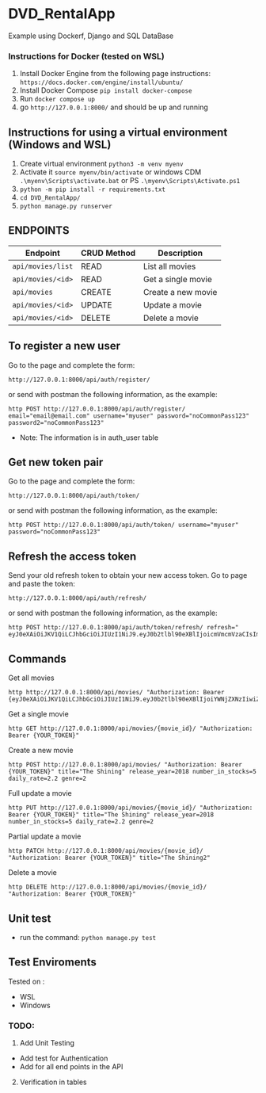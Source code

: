 # DVD_RentalApp
Example using Dockerf, Django and SQL DataBase

### Instructions for Docker (tested on WSL)
1. Install Docker Engine from the following page instructions: `https://docs.docker.com/engine/install/ubuntu/`
2. Install Docker Compose `pip install docker-compose`
3. Run `docker compose up`
4. go `http://127.0.0.1:8000/` and should be up and running

## Instructions for using a virtual environment (Windows and WSL)
1. Create virtual environment `python3 -m venv myenv`
2. Activate it `source myenv/bin/activate` or windows CDM `.\myenv\Scripts\activate.bat` or PS `.\myenv\Scripts\Activate.ps1` 
3. `python -m pip install -r requirements.txt`
4. `cd DVD_RentalApp/`
5. `python manage.py runserver`

## ENDPOINTS
Endpoint | CRUD Method | Description
-- |-- |--
`api/movies/list` |  READ | List all movies
`api/movies/<id>` | READ | Get a single movie
`api/movies` | CREATE | Create a new movie
`api/movies/<id>` | UPDATE | Update a movie
`api/movies/<id>` | DELETE | Delete a movie

## To register a new user

Go to the page and complete the form:
```
http://127.0.0.1:8000/api/auth/register/
```
or send with postman the following information, as the example:
```
http POST http://127.0.0.1:8000/api/auth/register/ email="email@email.com" username="myuser" password="noCommonPass123" password2="noCommonPass123"
```
- Note: The information is in auth_user table

## Get new token pair

Go to the page and complete the form:
```
http://127.0.0.1:8000/api/auth/token/
```
or send with postman the following information, as the example:
```
http POST http://127.0.0.1:8000/api/auth/token/ username="myuser" password="noCommonPass123"
```

## Refresh the access token
Send your old refresh token to obtain your new access token.
Go to page and paste the token: 
```
http://127.0.0.1:8000/api/auth/refresh/
```
or send with postman the following information, as the example:
```
http POST http://127.0.0.1:8000/api/auth/token/refresh/ refresh="
eyJ0eXAiOiJKV1QiLCJhbGciOiJIUzI1NiJ9.eyJ0b2tlbl90eXBlIjoicmVmcmVzaCIsImV4cCI6MTY2MTcwNDI2MCwianRpIjoiOTYxMTg0YjVkMzZhNDZkZjg2ZjcxZDdkNWI2ODBjNWQiLCJ1c2VyX2lkIjozfQ.-70g8mc2rcZa0jDtLmhhEFaoWIcfc6F1JlbekHLHzuM"
```

## Commands
Get all movies
```
http http://127.0.0.1:8000/api/movies/ "Authorization: Bearer {eyJ0eXAiOiJKV1QiLCJhbGciOiJIUzI1NiJ9.eyJ0b2tlbl90eXBlIjoiYWNjZXNzIiwiZXhwIjoxNjYxNjE5MTUxLCJqdGkiOiJjNGU3MzViYjUzYTA0ZTBjYjAyOTM1OGY2ZmNkMDQ1ZCIsInVzZXJfaWQiOjJ9.l5Se847FJcXumUFQGoONL6hT40sZ06nNsGo6uTnx_6Y}" 
```

Get a single movie
```
http GET http://127.0.0.1:8000/api/movies/{movie_id}/ "Authorization: Bearer {YOUR_TOKEN}" 
```

Create a new movie
```
http POST http://127.0.0.1:8000/api/movies/ "Authorization: Bearer {YOUR_TOKEN}" title="The Shining" release_year=2018 number_in_stocks=5 daily_rate=2.2 genre=2
```

Full update a movie
```
http PUT http://127.0.0.1:8000/api/movies/{movie_id}/ "Authorization: Bearer {YOUR_TOKEN}" title="The Shining" release_year=2018 number_in_stocks=5 daily_rate=2.2 genre=2
```

Partial update a movie
```
http PATCH http://127.0.0.1:8000/api/movies/{movie_id}/ "Authorization: Bearer {YOUR_TOKEN}" title="The Shining2" 
```

Delete a movie
```
http DELETE http://127.0.0.1:8000/api/movies/{movie_id}/ "Authorization: Bearer {YOUR_TOKEN}"
```

## Unit test
- run the command: `python manage.py test`

## Test Enviroments
Tested on :
- WSL
- Windows

### TODO:
1. Add Unit Testing
  - Add test for Authentication 
  - Add for all end points in the API
2. Verification in tables


